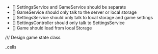 - [] SettingsService and GameService should be separate
- [] GameService should only talk to the server or local storage
- [] SettingsService should only talk to local storage and game settings
- [] SettingsController should only talk to SettingsService
- [] Game should load from local Storage 



/// Design game state class 

_cells